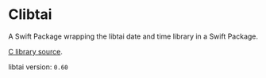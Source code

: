 # Clibtai

A Swift Package wrapping the libtai date and time library in a Swift Package.

[C library source](https://cr.yp.to/libtai.html).

libtai version: `0.60`